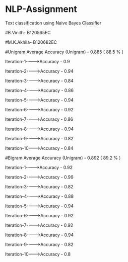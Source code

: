 # NLP-Assignment
Text classification using Naive Bayes Classifier


#B.Vinith- B120565EC 

#M.K.Akhila- B120682EC


#Unigram
Average Accuracy (Unigram) - 0.885 ( 88.5 % ) 


Iteration-1---->Accuracy - 0.9

Iteration-2---->Accuracy - 0.94

Iteration-3---->Accuracy - 0.84

Iteration-4---->Accuracy - 0.86

Iteration-5---->Accuracy - 0.94

Iteration-6---->Accuracy - 0.92

Iteration-7---->Accuracy - 0.86

Iteration-8---->Accuracy - 0.94

Iteration-9---->Accuracy - 0.82

Iteration-10--->Accuracy - 0.84



#Bigram
Average Accuracy (Unigram) - 0.892 ( 89.2 % ) 

Iteration-1---->Accuracy - 0.92

Iteration-2---->Accuracy - 0.96

Iteration-3---->Accuracy - 0.82

Iteration-4---->Accuracy - 0.88

Iteration-5---->Accuracy - 0.94

Iteration-6---->Accuracy - 0.92

Iteration-7---->Accuracy - 0.92

Iteration-8---->Accuracy - 0.94

Iteration-9---->Accuracy - 0.82

Iteration-10--->Accuracy - 0.8

